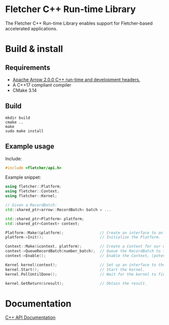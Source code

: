 # Fletcher C++ Run-time Library

The Fletcher C++ Run-time Library enables support for Fletcher-based accelerated
applications.

# Build & install

## Requirements

- [Apache Arrow 2.0.0 C++ run-time and development headers.](https://arrow.apache.org/install)
- A C++17 compliant compiler
- CMake 3.14

## Build

```console
mkdir build
cmake ..
make
sudo make install
```

## Example usage

Include:

```c++
#include <fletcher/api.h>
```

Example snippet:

```c++
using fletcher::Platform;
using fletcher::Context;
using fletcher::Kernel;

// Given a RecordBatch:
std::shared_ptr<arrow::RecordBatch> batch = ...

std::shared_ptr<Platform> platform;
std::shared_ptr<Context> context;

Platform::Make(&platform);                // Create an interface to an auto-detected FPGA Platform.
platform->Init();                         // Initialize the Platform.

Context::Make(&context, platform);        // Create a Context for our data on the Platform.
context->QueueRecordBatch(number_batch);  // Queue the RecordBatch to the Context.
context->Enable();                        // Enable the Context, (potentially transferring the data to FPGA).

Kernel kernel(context);                   // Set up an interface to the Kernel, supplying the Context.
kernel.Start();                           // Start the kernel.
kernel.PollUntilDone();                   // Wait for the kernel to finish.

kernel.GetReturn(&result);                // Obtain the result.
```

# Documentation

[C++ API Documentation](https://abs-tudelft.github.io/fletcher/api/fletcher-cpp/)
